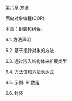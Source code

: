 

第六章 方法    

面向对象编程(OOP)    

本章：封装和组合。    

6.1. 方法声明    

6.2. 基于指针对象的方法    

6.3. 通过嵌入结构体来扩展类型    

6.4. 方法值和方法表达式    

6.5. 示例: Bit数组    

6.6. 封装    